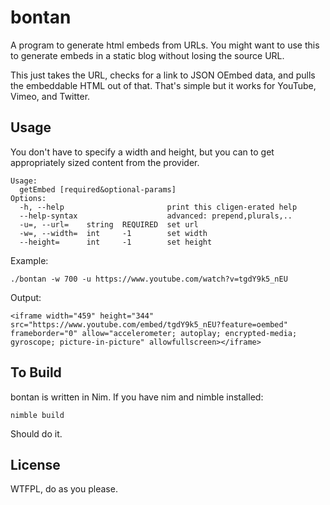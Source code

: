 # bontan

A program to generate html embeds from URLs. You might want to use this to
generate embeds in a static blog without losing the source URL.

This just takes the URL, checks for a link to JSON OEmbed data, and pulls the
embeddable HTML out of that. That's simple but it works for YouTube, Vimeo, and
Twitter.

## Usage

You don't have to specify a width and height, but you can to get appropriately
sized content from the provider.

    Usage:
      getEmbed [required&optional-params]
    Options:
      -h, --help                       print this cligen-erated help
      --help-syntax                    advanced: prepend,plurals,..
      -u=, --url=    string  REQUIRED  set url
      -w=, --width=  int     -1        set width
      --height=      int     -1        set height

Example:

    ./bontan -w 700 -u https://www.youtube.com/watch?v=tgdY9k5_nEU

Output:

    <iframe width="459" height="344" src="https://www.youtube.com/embed/tgdY9k5_nEU?feature=oembed" frameborder="0" allow="accelerometer; autoplay; encrypted-media; gyroscope; picture-in-picture" allowfullscreen></iframe>

## To Build

bontan is written in Nim. If you have nim and nimble installed:

    nimble build

Should do it.

## License

WTFPL, do as you please.

